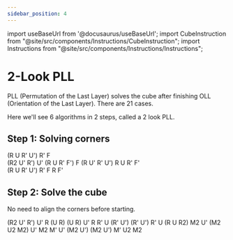 ```yaml
---
sidebar_position: 4
---
```

import useBaseUrl from '@docusaurus/useBaseUrl';
import CubeInstruction from "@site/src/components/Instructions/CubeInstruction";
import Instructions from "@site/src/components/Instructions/Instructions";

# 2-Look PLL

PLL (Permutation of the Last Layer) solves the cube after finishing OLL (Orientation of the Last Layer). There are 21 cases.

Here we'll see 6 algorithms in 2 steps, called a 2 look PLL.

## Step 1: Solving corners

<Instructions>
  <CubeInstruction
    title="Headlights (T-Perm)"
    src={useBaseUrl("/img/2-look-pll/image-1.png")}
    hold="Hold headlights left"
  >
    (R U R' U') R' F<br />(R2 U' R') U' (R U R' F')
  </CubeInstruction>
  <CubeInstruction
    title="No-Headlights"
    src={useBaseUrl("/img/2-look-pll/image.png")}
    hold="From any side"
  >
    F (R U' R' U') R U R' F'<br />(R U R' U') R' F R F'
  </CubeInstruction>
</Instructions>

## Step 2: Solve the cube

No need to align the corners before starting.

<Instructions>
  <CubeInstruction
    title="Ua Perm"
    link="https://www.speedcubedb.com/a/3x3/PLL/Ua"
    src={useBaseUrl("/img/2-look-pll/image-2.png")}
    hold="Hold solved edge in front"
  >
    (R2 U' R') U' R (U R) (U R) U' R
  </CubeInstruction>
  <CubeInstruction
    title="Ub Perm"
    link="https://www.speedcubedb.com/a/3x3/PLL/Ub"
    src={useBaseUrl("/img/2-look-pll/image-3.png")}
    hold="Hold solved edge in front"
  >
    R' U (R' U') (R' U') R' U (R U R2)
  </CubeInstruction>
  <CubeInstruction
    title="H Perm"
    link="https://www.speedcubedb.com/a/3x3/PLL/H"
    src={useBaseUrl("/img/2-look-pll/image-4.png")}
    hold="From any side"
  >
    M2 U' (M2 U2 M2) U' M2
  </CubeInstruction>
  <CubeInstruction
    title="Z Perm"
    link="https://www.speedcubedb.com/a/3x3/PLL/Z"
    src={useBaseUrl("/img/2-look-pll/image-5.png")}
    hold="Swapping edges front-right"
  >
    M' U' (M2 U') (M2 U') M' U2 M2
  </CubeInstruction>
</Instructions>
